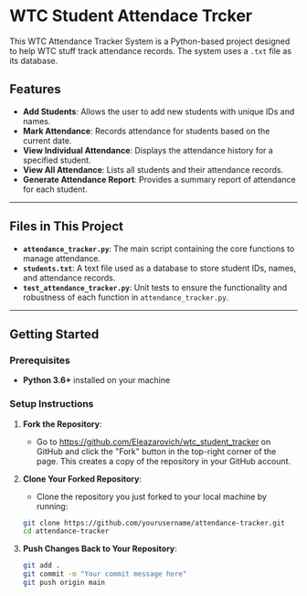 # WTC Student Attendace Trcker

This WTC Attendance Tracker System is a Python-based project designed to help WTC stuff track attendance records. The system uses a `.txt` file as its database.


## Features

- **Add Students**: Allows the user to add new students with unique IDs and names.
- **Mark Attendance**: Records attendance for students based on the current date.
- **View Individual Attendance**: Displays the attendance history for a specified student.
- **View All Attendance**: Lists all students and their attendance records.
- **Generate Attendance Report**: Provides a summary report of attendance for each student.

---

## Files in This Project

- **`attendance_tracker.py`**: The main script containing the core functions to manage attendance.
- **`students.txt`**: A text file used as a database to store student IDs, names, and attendance records.
- **`test_attendance_tracker.py`**: Unit tests to ensure the functionality and robustness of each function in `attendance_tracker.py`.

---

## Getting Started

### Prerequisites

- **Python 3.6+** installed on your machine

### Setup Instructions

1. **Fork the Repository**:
   - Go to https://github.com/Eleazarovich/wtc_student_tracker on GitHub and click the "Fork" button in the top-right corner of the page. This creates a copy of the repository in your GitHub account.

2. **Clone Your Forked Repository**:
   - Clone the repository you just forked to your local machine by running:
   ```bash
   git clone https://github.com/yourusername/attendance-tracker.git
   cd attendance-tracker

3. **Push Changes Back to Your Repository**:
    ```bash
    git add .
    git commit -m "Your commit message here"
    git push origin main
